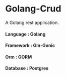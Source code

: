 # Golang-Crud
A Golang rest application.

#### Language : Golang
#### Framework : Gin-Gonic
#### Orm : GORM
#### Database : Postgres

